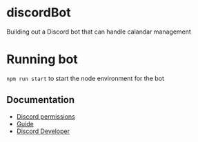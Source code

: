 # discordBot

Building out a Discord bot that can handle calandar management

# Running bot
`npm run start` to start the node environment for the bot


## Documentation
- [Discord permissions](https://discordapi.com/permissions.html#2147732544)
- [Guide](https://discordjs.guide/)
- [Discord Developer](https://discord.com/developers/docs/intro)


